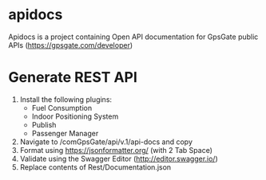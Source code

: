 # apidocs
Apidocs is a project containing Open API documentation for GpsGate public APIs (https://gpsgate.com/developer)

# Generate REST API
1. Install the following plugins:
    - Fuel Consumption
    - Indoor Positioning System
    - Publish
    - Passenger Manager
2. Navigate to /comGpsGate/api/v.1/api-docs and copy
3. Format using https://jsonformatter.org/ (with 2 Tab Space)
4. Validate using the Swagger Editor (http://editor.swagger.io/)
5. Replace contents of Rest/Documentation.json
